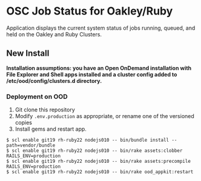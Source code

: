 # OSC Job Status for Oakley/Ruby

Application displays the current system status of jobs running, queued, and held on the Oakley and Ruby Clusters.

## New Install

**Installation assumptions: you have an Open OnDemand installation with File Explorer and Shell apps installed and a cluster config added to /etc/ood/config/clusters.d directory.**

### Deployment on OOD

1. Git clone this repository
2. Modify `.env.production` as appropriate, or rename one of the versioned copies
3. Install gems and restart app.

```
$ scl enable git19 rh-ruby22 nodejs010 -- bin/bundle install --path=vendor/bundle
$ scl enable git19 rh-ruby22 nodejs010 -- bin/rake assets:clobber RAILS_ENV=production
$ scl enable git19 rh-ruby22 nodejs010 -- bin/rake assets:precompile RAILS_ENV=production
$ scl enable git19 rh-ruby22 nodejs010 -- bin/rake ood_appkit:restart
```
